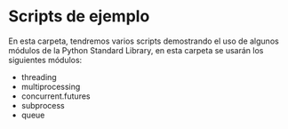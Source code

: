 # Scripts de ejemplo

En esta carpeta, tendremos varios scripts demostrando el uso de algunos módulos de la Python Standard Library, en esta carpeta se usarán los siguientes módulos:

- threading
- multiprocessing
- concurrent.futures
- subprocess
- queue
